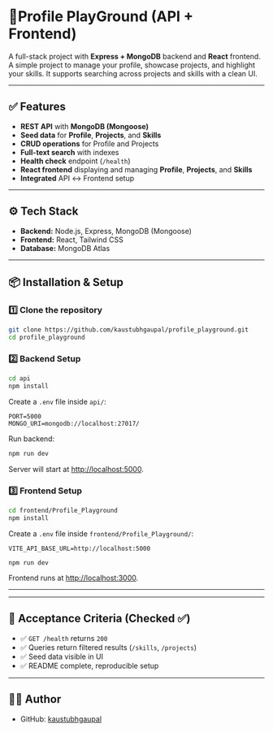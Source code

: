 # 🚀Profile PlayGround (API + Frontend)

A full-stack project with **Express + MongoDB** backend and **React** frontend. 
A simple project to manage your profile, showcase projects, and highlight your skills.
It supports searching across projects and skills with a clean UI.

---

## ✅ Features
- **REST API** with **MongoDB (Mongoose)**
- **Seed data** for **Profile**, **Projects**, and **Skills**
- **CRUD operations** for Profile and Projects
- **Full-text search** with indexes
- **Health check** endpoint (`/health`)
- **React frontend** displaying and managing **Profile**, **Projects**, and **Skills**
- **Integrated** API ↔️ Frontend setup

---

## ⚙️ Tech Stack
- **Backend:** Node.js, Express, MongoDB (Mongoose)
- **Frontend:** React, Tailwind CSS
- **Database:** MongoDB Atlas 

---

## 📦 Installation & Setup

### 1️⃣ Clone the repository
```bash
git clone https://github.com/kaustubhgaupal/profile_playground.git
cd profile_playground
```

### 2️⃣ Backend Setup
```bash
cd api
npm install
```

Create a `.env` file inside `api/`:
```env
PORT=5000
MONGO_URI=mongodb://localhost:27017/
```

Run backend:
```bash
npm run dev
```
Server will start at [http://localhost:5000](http://localhost:5000).

### 3️⃣ Frontend Setup
```bash
cd frontend/Profile_Playground
npm install
```
Create a `.env` file inside `frontend/Profile_Playground/`:
```env
VITE_API_BASE_URL=http://localhost:5000
```
```
npm run dev
```
Frontend runs at [http://localhost:3000](http://localhost:3000).

---

---

## 🧪 Acceptance Criteria (Checked ✅)
- ✅ `GET /health` returns `200`
- ✅ Queries return filtered results (`/skills`, `/projects`)
- ✅ Seed data visible in UI
- ✅ README complete, reproducible setup

---


## 👨‍💻 Author
- GitHub: [kaustubhgaupal](https://github.com/kaustubhgaupal/)
